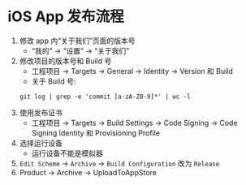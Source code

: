 # iOS App 发布流程

1.	修改 app 内“关于我们”页面的版本号
	*	“我的” -> “设置” -> “关于我们”
2.	修改项目的版本号和 Build 号
	*	工程项目 -> Targets -> General -> Identity -> Version 和 Build
	*	关于 Build 号:
	```
	git log | grep -e 'commit [a-zA-Z0-9]*' | wc -l
	```
3.	使用发布证书
	*	工程项目 -> Targets -> Build Settings -> Code Signing -> Code Signing Identity 和 Provisioning Profile
4.	选择运行设备
	*	运行设备不能是模拟器
5.	`Edit Scheme` -> `Archive` -> `Build Configuration` 改为 `Release`
6.	Product -> Archive -> UploadToAppStore
